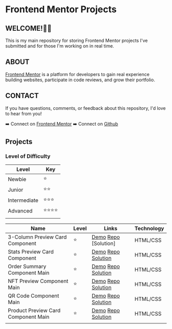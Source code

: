 # Frontend Mentor Projects

## WELCOME!🖐🏼

This is my main repository for storing Frontend Mentor projects I've submitted and for those I'm working on in real time.

## ABOUT
[Frontend Mentor](https://www.frontendmentor.io/) is a platform for developers to gain real experience building websites, participate in code reviews, and grow their portfolio.

## CONTACT
If you have questions, comments, or feedback about this repository, I'd love to hear from you!

➡️ Connect on [Frontend Mentor](https://www.frontendmentor.io/profile/indychrista)
➡️ Connect on [Github](https://github.com/indychrista)

## Projects

### Level of Difficulty
| Level | Key |
| ----- | --- |
| Newbie | ⭐ |
| Junior | ⭐⭐ |
| Intermediate | ⭐⭐⭐ |
| Advanced | ⭐⭐⭐⭐ |
| | |

| Name | Level | Links | Technology |
| ---- | ----- | ----- | ----- |
| 3-Column Preview Card Component | ⭐ | [Demo](https://indychrista.github.io/frontend-mentor-repo/3-column-preview-card-component-main/index.html) [Repo](https://github.com/indychrista/frontend-mentor-repo/tree/main/3-column-preview-card-component-main) [Solution] | HTML/CSS |
| Stats Preview Card Component | ⭐ | [Demo](https://indychrista.github.io/frontend-mentor-repo/stats-preview-card-component-main/index.html) [Repo](https://github.com/indychrista/frontend-mentor-repo/tree/main/stats-preview-card-component-main) [Solution](https://www.frontendmentor.io/solutions/stats-preview-card-component-TEWDrZ7sBw) | HTML/CSS |
| Order Summary Component Main | ⭐ | [Demo](https://indychrista.github.io/frontend-mentor-repo/order-summary-component-main/index.html) [Repo](https://github.com/indychrista/frontend-mentor-repo/tree/main/order-summary-component-main) [Solution](https://www.frontendmentor.io/solutions/order-summary-component-using-flexbox-T_lvtLqj9B) | HTML/CSS |
| NFT Preview Component Main | ⭐ | [Demo](https://indychrista.github.io/frontend-mentor-repo/nft-preview-card-component-main/index.html) [Repo](https://github.com/indychrista/frontend-mentor-repo/tree/main/nft-preview-card-component-main) [Solution](https://www.frontendmentor.io/solutions/nft-preview-card-component-using-flexbox-foZ9_sUAP2) | HTML/CSS |
| QR Code Component Main | ⭐ | [Demo](https://indychrista.github.io/frontend-mentor-repo/qr-code-component-main/index.html) [Repo](https://github.com/indychrista/frontend-mentor-repo/tree/main/qr-code-component-main) [Solution](https://www.frontendmentor.io/solutions/qr-code-component-r8X23FtaEM) | HTML/CSS |
| Product Preview Card Component Main | ⭐ | [Demo](https://indychrista.github.io/frontend-mentor-repo/product-preview-card-component-main/index.html) [Repo](https://github.com/indychrista/frontend-mentor-repo/tree/main/product-preview-card-component-main) [Solution](https://www.frontendmentor.io/solutions/product-preview-card-component-using-flexbox-and-css-variables-y68lkTCpOK) | HTML/CSS | 
| | | | |




